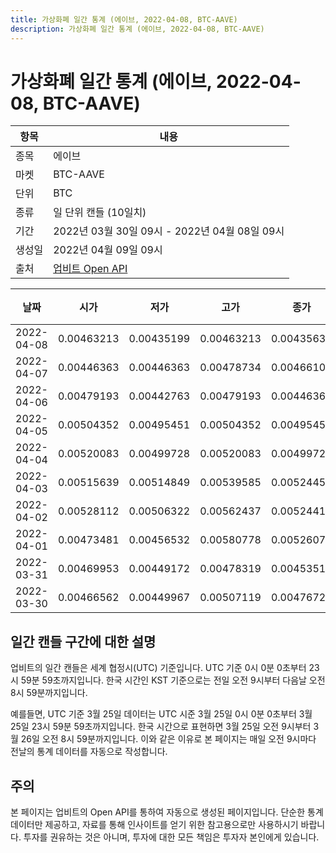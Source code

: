 ```yaml
---
title: 가상화폐 일간 통계 (에이브, 2022-04-08, BTC-AAVE)
description: 가상화폐 일간 통계 (에이브, 2022-04-08, BTC-AAVE)
---
```



가상화폐 일간 통계 (에이브, 2022-04-08, BTC-AAVE)
===

|항목|내용|
|--|--|
|종목|에이브|
|마켓|BTC-AAVE|
|단위|BTC|
|종류|일 단위 캔들 (10일치)|
|기간|2022년 03월 30일 09시 - 2022년 04월 08일 09시|
|생성일|2022년 04월 09일 09시|
|출처|[업비트 Open API](https://docs.upbit.com)|


|날짜|시가|저가|고가|종가|비고|
|--|--|--|--|--|--|
|2022-04-08|0.00463213|0.00435199|0.00463213|0.00435636|    |
|2022-04-07|0.00446363|0.00446363|0.00478734|0.00466105|    |
|2022-04-06|0.00479193|0.00442763|0.00479193|0.00446363|    |
|2022-04-05|0.00504352|0.00495451|0.00504352|0.00495451|    |
|2022-04-04|0.00520083|0.00499728|0.00520083|0.00499729|    |
|2022-04-03|0.00515639|0.00514849|0.00539585|0.00524458|    |
|2022-04-02|0.00528112|0.00506322|0.00562437|0.00524411|    |
|2022-04-01|0.00473481|0.00456532|0.00580778|0.0052607|    |
|2022-03-31|0.00469953|0.00449172|0.00478319|0.00453519|    |
|2022-03-30|0.00466562|0.00449967|0.00507119|0.00476726|    |


일간 캔들 구간에 대한 설명
---


업비트의 일간 캔들은 세계 협정시(UTC) 기준입니다. 
UTC 기준 0시 0분 0초부터 23시 59분 59초까지입니다. 
한국 시간인 KST 기준으로는 전일 오전 9시부터 다음날 오전 8시 59분까지입니다. 


예를들면, UTC 기준 3월 25일 데이터는 UTC 시준 3월 25일 0시 0분 0초부터 3월 25일 23시 59분 59초까지입니다. 
한국 시간으로 표현하면 3월 25일 오전 9시부터 3월 26일 오전 8시 59분까지입니다. 
이와 같은 이유로 본 페이지는 매일 오전 9시마다 전날의 통계 데이터를 자동으로 작성합니다. 


주의
---


본 페이지는 업비트의 Open API를 통하여 자동으로 생성된 페이지입니다. 
단순한 통계 데이터만 제공하고, 자료를 통해 인사이트를 얻기 위한 참고용으로만 사용하시기 바랍니다. 
투자를 권유하는 것은 아니며, 투자에 대한 모든 책임은 투자자 본인에게 있습니다. 
